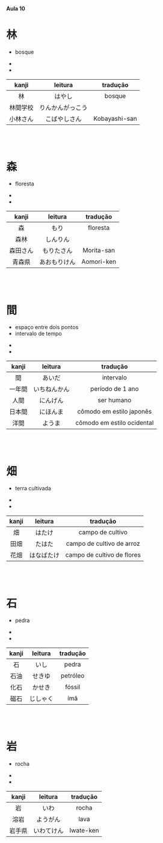 #### Aula 10


# 林

- bosque

<ul><li></li><li></li></ul>

| kanji | leitura | tradução |
|:---:|:---:|:---:|
| 林 | はやし | bosque |
| 林間学校 | りんかんがっこう |  |
| 小林さん | こばやしさん | Kobayashi-san |

<br><br>


# 森

- floresta

<ul><li></li><li></li></ul>

| kanji | leitura | tradução |
|:---:|:---:|:---:|
| 森 | もり | floresta |
| 森林 |しんりん |  |
| 森田さん | もりたさん | Morita-san |
| 青森県 | あおもりけん | Aomori-ken |

<br><br>


# 間

<ul><li>espaço entre dois pontos</li><li>intervalo de tempo</li></ul>

<ul><li></li><li></li></ul>

| kanji | leitura | tradução |
|:---:|:---:|:---:|
| 間 | あいだ | intervalo |
| 一年間 | いちねんかん | período de 1 ano |
| 人間 | にんげん | ser humano |
| 日本間 | にほんま | cômodo em estilo japonês |
| 洋間 | ようま | cômodo em estilo ocidental |

<br><br>


# 畑

- terra cultivada

<ul><li></li><li></li></ul>

| kanji | leitura | tradução |
|:---:|:---:|:---:|
| 畑 | はたけ | campo de cultivo |
| 田畑 | たはた | campo de cultivo de arroz |
| 花畑 | はなばたけ | campo de cultivo de flores |

<br><br>


# 石

- pedra

<ul><li></li><li></li></ul>

| kanji | leitura | tradução |
|:---:|:---:|:---:|
| 石 | いし | pedra |
| 石油 | せきゆ | petróleo |
| 化石 | かせき | fóssil |
| 磁石 | じしゃく | ímã |

<br><br>


# 岩

- rocha

<ul><li></li><li></li></ul>

| kanji | leitura | tradução |
|:---:|:---:|:---:|
| 岩 | いわ | rocha |
| 溶岩 | ようがん | lava |
| 岩手県 | いわてけん | Iwate-ken |
